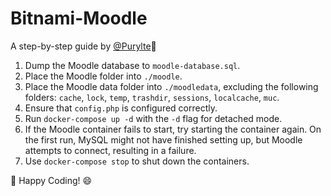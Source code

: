 # Bitnami-Moodle
A step-by-step guide by [@Purylte](https://github.com/purylte)🐡

1. Dump the Moodle database to `moodle-database.sql`.
2. Place the Moodle folder into `./moodle`.
3. Place the Moodle data folder into `./moodledata`, excluding the following folders: `cache`, `lock`, `temp`, `trashdir`, `sessions`, `localcache`, `muc`.
4. Ensure that `config.php` is configured correctly.
5. Run `docker-compose up -d` with the `-d` flag for detached mode.
6. If the Moodle container fails to start, try starting the container again. On the first run, MySQL might not have finished setting up, but Moodle attempts to connect, resulting in a failure.
7. Use `docker-compose stop` to shut down the containers.

🎉 Happy Coding! 😄
